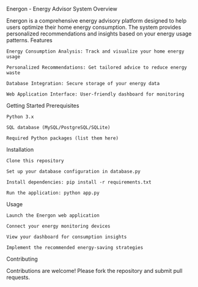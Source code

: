 Energon - Energy Advisor System
Overview

Energon is a comprehensive energy advisory platform designed to help users optimize their home energy consumption. The system provides personalized recommendations and insights based on your energy usage patterns.
Features

    Energy Consumption Analysis: Track and visualize your home energy usage

    Personalized Recommendations: Get tailored advice to reduce energy waste

    Database Integration: Secure storage of your energy data

    Web Application Interface: User-friendly dashboard for monitoring

  Getting Started
Prerequisites

    Python 3.x

    SQL database (MySQL/PostgreSQL/SQLite)

    Required Python packages (list them here)

Installation

    Clone this repository

    Set up your database configuration in database.py

    Install dependencies: pip install -r requirements.txt

    Run the application: python app.py

Usage

    Launch the Energon web application

    Connect your energy monitoring devices

    View your dashboard for consumption insights

    Implement the recommended energy-saving strategies

Contributing

Contributions are welcome! Please fork the repository and submit pull requests.

